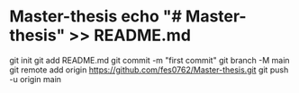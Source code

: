 # Master-thesis echo "# Master-thesis" >> README.md
git init
git add README.md
git commit -m "first commit"
git branch -M main
git remote add origin https://github.com/fes0762/Master-thesis.git
git push -u origin main

